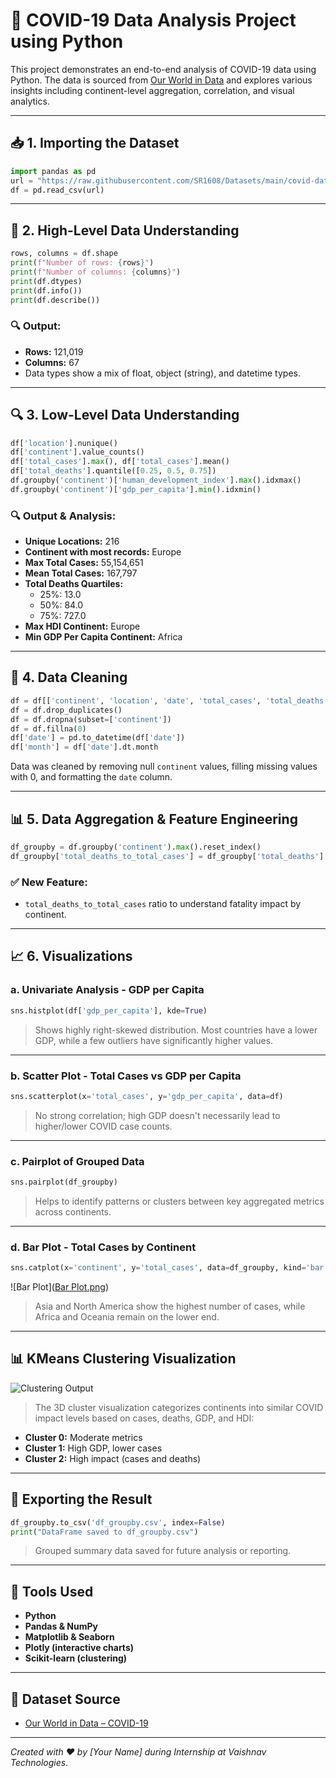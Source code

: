 
# 🦠 COVID-19 Data Analysis Project using Python

This project demonstrates an end-to-end analysis of COVID-19 data using Python. The data is sourced from [Our World in Data](https://github.com/SR1608/Datasets/blob/main/covid-data.csv) and explores various insights including continent-level aggregation, correlation, and visual analytics.

---

## 📥 1. Importing the Dataset

```python
import pandas as pd
url = "https://raw.githubusercontent.com/SR1608/Datasets/main/covid-data.csv"
df = pd.read_csv(url)
```

---

## 🧾 2. High-Level Data Understanding

```python
rows, columns = df.shape
print(f"Number of rows: {rows}")
print(f"Number of columns: {columns}")
print(df.dtypes)
print(df.info())
print(df.describe())
```

### 🔍 Output:
- **Rows:** 121,019
- **Columns:** 67
- Data types show a mix of float, object (string), and datetime types.

---

## 🔍 3. Low-Level Data Understanding

```python
df['location'].nunique()
df['continent'].value_counts()
df['total_cases'].max(), df['total_cases'].mean()
df['total_deaths'].quantile([0.25, 0.5, 0.75])
df.groupby('continent')['human_development_index'].max().idxmax()
df.groupby('continent')['gdp_per_capita'].min().idxmin()
```

### 🔍 Output & Analysis:
- **Unique Locations:** 216
- **Continent with most records:** Europe
- **Max Total Cases:** 55,154,651
- **Mean Total Cases:** 167,797
- **Total Deaths Quartiles:**
  - 25%: 13.0
  - 50%: 84.0
  - 75%: 727.0
- **Max HDI Continent:** Europe
- **Min GDP Per Capita Continent:** Africa

---

## 🧹 4. Data Cleaning

```python
df = df[['continent', 'location', 'date', 'total_cases', 'total_deaths', 'gdp_per_capita', 'human_development_index']]
df = df.drop_duplicates()
df = df.dropna(subset=['continent'])
df = df.fillna(0)
df['date'] = pd.to_datetime(df['date'])
df['month'] = df['date'].dt.month
```

Data was cleaned by removing null `continent` values, filling missing values with 0, and formatting the `date` column.

---

## 📊 5. Data Aggregation & Feature Engineering

```python
df_groupby = df.groupby('continent').max().reset_index()
df_groupby['total_deaths_to_total_cases'] = df_groupby['total_deaths'] / df_groupby['total_cases']
```

### ✅ New Feature:
- `total_deaths_to_total_cases` ratio to understand fatality impact by continent.

---

## 📈 6. Visualizations

### a. Univariate Analysis - GDP per Capita

```python
sns.histplot(df['gdp_per_capita'], kde=True)
```

> Shows highly right-skewed distribution. Most countries have a lower GDP, while a few outliers have significantly higher values.

---

### b. Scatter Plot - Total Cases vs GDP per Capita

```python
sns.scatterplot(x='total_cases', y='gdp_per_capita', data=df)
```

> No strong correlation; high GDP doesn't necessarily lead to higher/lower COVID case counts.

---

### c. Pairplot of Grouped Data

```python
sns.pairplot(df_groupby)
```

> Helps to identify patterns or clusters between key aggregated metrics across continents.

---

### d. Bar Plot - Total Cases by Continent

```python
sns.catplot(x='continent', y='total_cases', data=df_groupby, kind='bar')
```

![Bar Plot]([Bar Plot.png](https://github.com/KaustubhSN12/covid19-exploratory-analysis/blob/main/Bar%20Plot.png))

> Asia and North America show the highest number of cases, while Africa and Oceania remain on the lower end.

---

## 📊 KMeans Clustering Visualization

![Clustering Output](6f73413d-2acc-4679-bec9-1bc09e541e85.png)

> The 3D cluster visualization categorizes continents into similar COVID impact levels based on cases, deaths, GDP, and HDI:
- **Cluster 0:** Moderate metrics
- **Cluster 1:** High GDP, lower cases
- **Cluster 2:** High impact (cases and deaths)

---

## 💾 Exporting the Result

```python
df_groupby.to_csv('df_groupby.csv', index=False)
print("DataFrame saved to df_groupby.csv")
```

> Grouped summary data saved for future analysis or reporting.

---

## 🧰 Tools Used
- **Python**
- **Pandas & NumPy**
- **Matplotlib & Seaborn**
- **Plotly (interactive charts)**
- **Scikit-learn (clustering)**

---

## 📄 Dataset Source
- [Our World in Data – COVID-19](https://github.com/SR1608/Datasets/blob/main/covid-data.csv)

---

*Created with ❤️ by [Your Name] during Internship at Vaishnav Technologies.*
